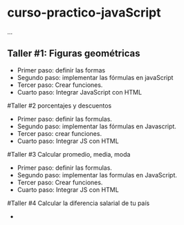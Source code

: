 # curso-practico-javaScript

...

## Taller #1: Figuras geométricas

- Primer paso: definir las formas
- Segundo paso:  implementar las fórmulas en javaScript
- Tercer paso: Crear funciones.
- Cuarto paso: Integrar JavaScript con HTML


#Taller #2 porcentajes y descuentos

- Primer paso: definir las formulas.
- Segundo paso: implementar las fórmulas en Javascript.
- Tercer paso: crear funciones.
- Cuarto paso: Integrar JS con HTML

#Taller #3 Calcular promedio, media, moda

- Primer paso: definir las formulas.
- Segundo paso: implementar las formulas en JavaScript.
- Tercer paso: Crear funciones.
- Cuarto paso: Integrar JS con HTML


#Taller #4 Calcular la diferencia salarial de tu país

-
